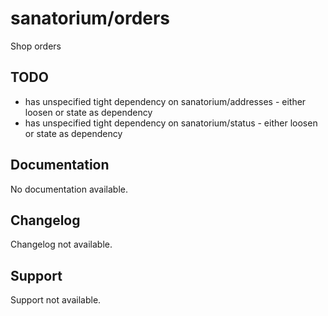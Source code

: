 # sanatorium/orders

Shop orders

## TODO

- has unspecified tight dependency on sanatorium/addresses - either loosen or state as dependency
- has unspecified tight dependency on sanatorium/status  - either loosen or state as dependency

## Documentation

No documentation available.

## Changelog

Changelog not available.

## Support

Support not available.